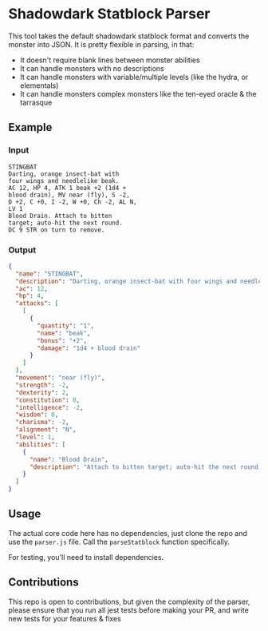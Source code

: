 # Shadowdark Statblock Parser

This tool takes the default shadowdark statblock format and converts the monster into JSON. It is pretty flexible in parsing, in that:

- It doesn't require blank lines between monster abilities
- It can handle monsters with no descriptions
- It can handle monsters with variable/multiple levels (like the hydra, or elementals)
- It can handle monsters complex monsters like the ten-eyed oracle & the tarrasque

## Example

### Input
```
STINGBAT
Darting, orange insect-bat with
four wings and needlelike beak.
AC 12, HP 4, ATK 1 beak +2 (1d4 +
blood drain), MV near (fly), S -2,
D +2, C +0, I -2, W +0, Ch -2, AL N,
LV 1
Blood Drain. Attach to bitten
target; auto-hit the next round.
DC 9 STR on turn to remove.
```

### Output

```json
{
  "name": "STINGBAT",
  "description": "Darting, orange insect-bat with four wings and needlelike beak.",
  "ac": 12,
  "hp": 4,
  "attacks": [
    [
      {
        "quantity": "1",
        "name": "beak",
        "bonus": "+2",
        "damage": "1d4 + blood drain"
      }
    ]
  ],
  "movement": "near (fly)",
  "strength": -2,
  "dexterity": 2,
  "constitution": 0,
  "intelligence": -2,
  "wisdom": 0,
  "charisma": -2,
  "alignment": "N",
  "level": 1,
  "abilities": [
    {
      "name": "Blood Drain",
      "description": "Attach to bitten target; auto-hit the next round. DC 9 STR on turn to remove."
    }
  ]
}
```

## Usage

The actual core code here has no dependencies, just clone the repo and use the `parser.js` file. Call the `parseStatblock` function specifically.

For testing, you'll need to install dependencies. 

## Contributions

This repo is open to contributions, but given the complexity of the parser, please
ensure that you run all jest tests before making your PR, and write new tests for your features & fixes
